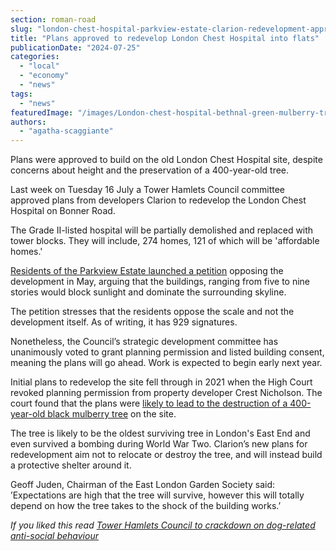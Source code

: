 ```yaml
---
section: roman-road
slug: "london-chest-hospital-parkview-estate-clarion-redevelopment-approved"
title: "Plans approved to redevelop London Chest Hospital into flats"
publicationDate: "2024-07-25"
categories: 
  - "local"
  - "economy"
  - "news"
tags: 
  - "news"
featuredImage: "/images/London-chest-hospital-bethnal-green-mulberry-tree.jpg"
authors: 
  - "agatha-scaggiante"
---
```


Plans were approved to build on the old London Chest Hospital site, despite concerns about height and the preservation of a 400-year-old tree.

Last week on Tuesday 16 July a Tower Hamlets Council committee approved plans from developers Clarion to redevelop the London Chest Hospital on Bonner Road. 

The Grade II-listed hospital will be partially demolished and replaced with tower blocks. They will include, 274 homes, 121 of which will be 'affordable homes.'

[Residents of the Parkview Estate launched a petition](https://romanroadlondon.com/park-view-residents-petition-oppose-development-sotherby-lodge-london-chest-hospital-mulberry-tree/) opposing the development in May, arguing that the buildings, ranging from five to nine stories would block sunlight and dominate the surrounding skyline.

The petition stresses that the residents oppose the scale and not the development itself. As of writing, it has 929 signatures. 

Nonetheless, the Council’s strategic development committee has unanimously voted to grant planning permission and listed building consent, meaning the plans will go ahead. Work is expected to begin early next year. 

Initial plans to redevelop the site fell through in 2021 when the High Court revoked planning permission from property developer Crest Nicholson. The court found that the plans were [likely to lead to the destruction of a 400-year-old black mulberry tree](https://romanroadlondon.com/london-chest-hospital-mulberry-tree-new-clarion-development-proposal/) on the site. 

The tree is likely to be the oldest surviving tree in London's East End and even survived a bombing during World War Two. Clarion’s new plans for redevelopment aim not to relocate or destroy the tree, and will instead build a protective shelter around it. 

Geoff Juden, Chairman of the East London Garden Society said: ’Expectations are high that the tree will survive, however this will totally depend on how the tree takes to the shock of the building works.’

_If you liked this read [Tower Hamlets Council to crackdown on dog-related anti-social behaviour](https://romanroadlondon.com/dog-anti-social-behaviour-public-spaces-protection-order-fines-tower-hamlets/)_
